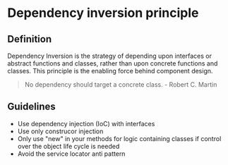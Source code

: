 # Dependency inversion principle
## Definition
Dependency Inversion is the strategy of depending upon interfaces or abstract functions and classes, rather than upon concrete functions and classes. This principle is the enabling force behind component design.

> No dependency should target a concrete class. - Robert C. Martin

## Guidelines
- Use dependency injection (IoC) with interfaces
- Use only construcor injection
- Only use "new" in your methods for logic containing classes if control over the object life cycle is needed
- Avoid the service locator anti pattern
